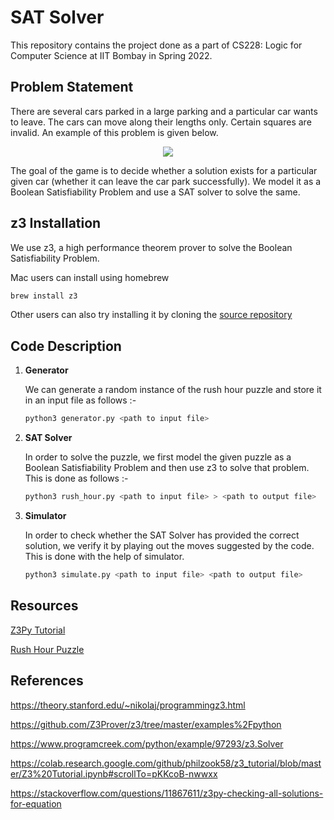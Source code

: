# SAT Solver

This repository contains the project done as a part of CS228: Logic for Computer Science at IIT Bombay in Spring 2022.

## Problem Statement

There are several cars parked in a large parking and a particular car wants to leave. The cars can move along their lengths only. Certain squares are invalid. An example of this problem is given below. 

<p align="center">
  <img src="https://github.com/Adu3108/SAT-Solver/assets/81511060/4b5e1cea-546b-46b9-8bd4-ec37e7ed18fb" />
</p>

The goal of the game is to decide whether a solution exists for a particular given car (whether it can leave the car park successfully). We model it as a Boolean Satisfiability Problem and use a SAT solver to solve the same.

## z3 Installation

We use z3, a high performance theorem prover to solve the Boolean Satisfiability Problem. 

Mac users can install using homebrew

```bash
brew install z3
```

Other users can also try installing it by cloning the [source repository](https://github.com/Z3Prover/z3)

## Code Description

1. **Generator**

   We can generate a random instance of the rush hour puzzle and store it in an input file as follows :-

   ```bash
   python3 generator.py <path to input file>
   ```

2. **SAT Solver**

   In order to solve the puzzle, we first model the given puzzle as a Boolean Satisfiability Problem and then use z3 to solve that problem. This is done as follows :-

   ```bash
   python3 rush_hour.py <path to input file> > <path to output file>
   ```

3. **Simulator**

   In order to check whether the SAT Solver has provided the correct solution, we verify it by playing out the moves suggested by the code. This is done with the help of simulator.

   ```bash
   python3 simulate.py <path to input file> <path to output file>
   ```
## Resources

[Z3Py Tutorial](https://ericpony.github.io/z3py-tutorial/guide-examples.htm)

[Rush Hour Puzzle](https://en.wikipedia.org/wiki/Rush_Hour_(puzzle))

## References

https://theory.stanford.edu/~nikolaj/programmingz3.html

https://github.com/Z3Prover/z3/tree/master/examples%2Fpython

https://www.programcreek.com/python/example/97293/z3.Solver

https://colab.research.google.com/github/philzook58/z3_tutorial/blob/master/Z3%20Tutorial.ipynb#scrollTo=pKKcoB-nwwxx

https://stackoverflow.com/questions/11867611/z3py-checking-all-solutions-for-equation
